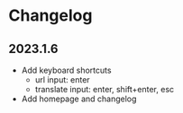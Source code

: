 # Changelog

## 2023.1.6

* Add keyboard shortcuts
  * url input: enter
  * translate input: enter, shift+enter, esc
* Add homepage and changelog

